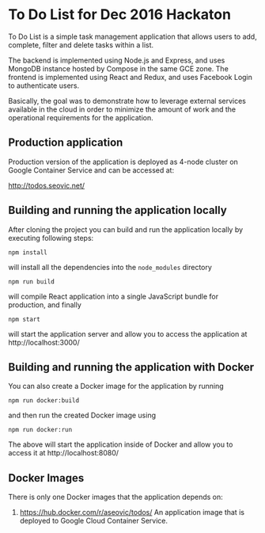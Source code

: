 # To Do List for Dec 2016 Hackaton

To Do List is a simple task management application that allows users to add, complete, filter and 
delete tasks within a list.

The backend is implemented using Node.js and Express, and uses MongoDB instance hosted by Compose in the same GCE zone. 
The frontend is implemented using React and Redux, and uses Facebook Login to authenticate users. 

Basically, the goal was to demonstrate how to leverage external services available in the cloud in order 
to minimize the amount of work and the operational requirements for the application.

## Production application

Production version of the application is deployed as 4-node cluster on Google Container Service
and can be accessed at:

http://todos.seovic.net/

## Building and running the application locally
 
After cloning the project you can build and run the application locally by executing following steps:

```
npm install
```
will install all the dependencies into the `node_modules` directory

```
npm run build
```
will compile React application into a single JavaScript bundle for production, and finally

```
npm start
```
will start the application server and allow you to access the application at http://localhost:3000/

## Building and running the application with Docker

You can also create a Docker image for the application by running
```
npm run docker:build
```

and then run the created Docker image using
```
npm run docker:run
```

The above will start the application inside of Docker and allow you to access it at http://localhost:8080/

## Docker Images

There is only one Docker images that the application depends on:
 
 1. https://hub.docker.com/r/aseovic/todos/
    An application image that is deployed to Google Cloud Container Service.
     
